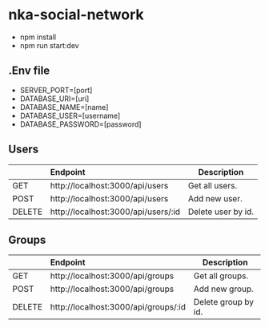 # nka-social-network

+ npm install
+ npm run start:dev

## .Env file
+ SERVER_PORT=[port]
+ DATABASE_URI=[uri]
+ DATABASE_NAME=[name]
+ DATABASE_USER=[username]
+ DATABASE_PASSWORD=[password]

## Users
|           |Endpoint                                | Description|
| :-----     |:-------------|                           -----|
| GET       | http://localhost:3000/api/users           | Get all users.     |
| POST      | http://localhost:3000/api/users           |   Add new user.    |
| DELETE    | http://localhost:3000/api/users/:id       |    Delete user by id. |

## Groups
|           |Endpoint                                | Description|
| :-----     |:-------------|                           -----|
| GET       | http://localhost:3000/api/groups           | Get all groups.     |
| POST      | http://localhost:3000/api/groups           |   Add new group.    |
| DELETE    | http://localhost:3000/api/groups/:id       |    Delete group by id. |
